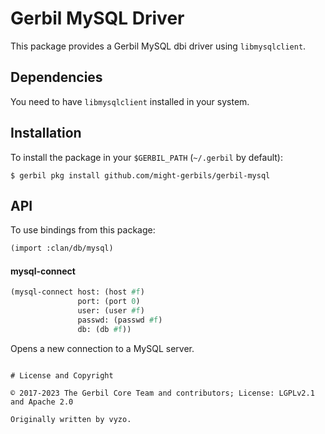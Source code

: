 # Gerbil MySQL Driver

This package provides a Gerbil MySQL dbi driver using `libmysqlclient`.

## Dependencies

You need to have `libmysqlclient` installed in your system.

## Installation

To install the package in your `$GERBIL_PATH` (`~/.gerbil` by default):
```shell
$ gerbil pkg install github.com/might-gerbils/gerbil-mysql
```

## API
To use bindings from this package:
```scheme
(import :clan/db/mysql)
```

#### mysql-connect
```scheme
(mysql-connect host: (host #f)
               port: (port 0)
               user: (user #f)
               passwd: (passwd #f)
               db: (db #f))
```

Opens a new connection to a MySQL server.
```

# License and Copyright

© 2017-2023 The Gerbil Core Team and contributors; License: LGPLv2.1 and Apache 2.0

Originally written by vyzo.
